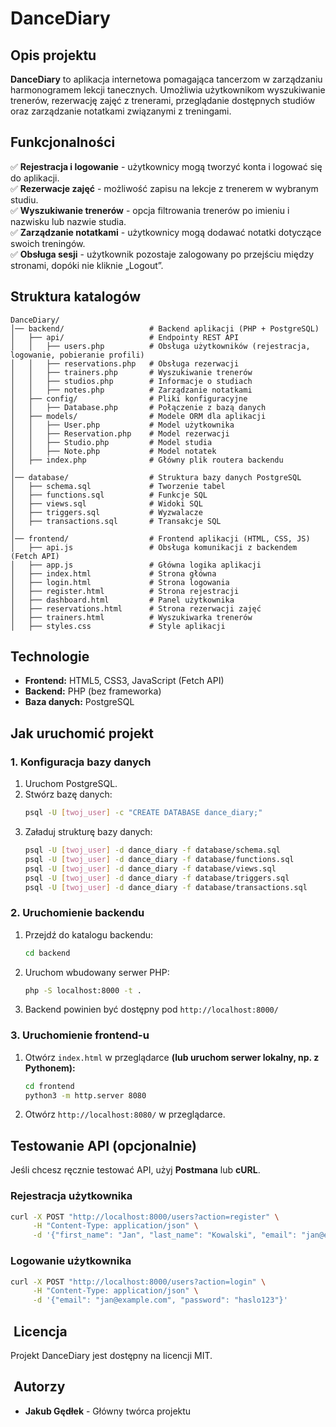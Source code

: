 # DanceDiary

##  Opis projektu

**DanceDiary** to aplikacja internetowa pomagająca tancerzom w zarządzaniu harmonogramem lekcji tanecznych. Umożliwia użytkownikom wyszukiwanie trenerów, rezerwację zajęć z trenerami, przeglądanie dostępnych studiów oraz zarządzanie notatkami związanymi z treningami.

##  Funkcjonalności

✅ **Rejestracja i logowanie** - użytkownicy mogą tworzyć konta i logować się do aplikacji.\
✅ **Rezerwacje zajęć** - możliwość zapisu na lekcje z trenerem w wybranym studiu.\
✅ **Wyszukiwanie trenerów** - opcja filtrowania trenerów po imieniu i nazwisku lub nazwie studia.\
✅ **Zarządzanie notatkami** - użytkownicy mogą dodawać notatki dotyczące swoich treningów.\
✅ **Obsługa sesji** - użytkownik pozostaje zalogowany po przejściu między stronami, dopóki nie kliknie „Logout”.

##  Struktura katalogów

```
DanceDiary/
│── backend/                   # Backend aplikacji (PHP + PostgreSQL)
│   ├── api/                   # Endpointy REST API
│   │   ├── users.php          # Obsługa użytkowników (rejestracja, logowanie, pobieranie profili)
│   │   ├── reservations.php   # Obsługa rezerwacji
│   │   ├── trainers.php       # Wyszukiwanie trenerów
│   │   ├── studios.php        # Informacje o studiach
│   │   ├── notes.php          # Zarządzanie notatkami
│   ├── config/                # Pliki konfiguracyjne
│   │   ├── Database.php       # Połączenie z bazą danych
│   ├── models/                # Modele ORM dla aplikacji
│   │   ├── User.php           # Model użytkownika
│   │   ├── Reservation.php    # Model rezerwacji
│   │   ├── Studio.php         # Model studia
│   │   ├── Note.php           # Model notatek
│   ├── index.php              # Główny plik routera backendu
│
│── database/                  # Struktura bazy danych PostgreSQL
│   ├── schema.sql             # Tworzenie tabel
│   ├── functions.sql          # Funkcje SQL
│   ├── views.sql              # Widoki SQL
│   ├── triggers.sql           # Wyzwalacze
│   ├── transactions.sql       # Transakcje SQL
│
│── frontend/                  # Frontend aplikacji (HTML, CSS, JS)
│   ├── api.js                 # Obsługa komunikacji z backendem (Fetch API)
│   ├── app.js                 # Główna logika aplikacji
│   ├── index.html             # Strona główna
│   ├── login.html             # Strona logowania
│   ├── register.html          # Strona rejestracji
│   ├── dashboard.html         # Panel użytkownika
│   ├── reservations.html      # Strona rezerwacji zajęć
│   ├── trainers.html          # Wyszukiwarka trenerów
│   ├── styles.css             # Style aplikacji
```

##  Technologie

- **Frontend:** HTML5, CSS3, JavaScript (Fetch API)
- **Backend:** PHP (bez frameworka)
- **Baza danych:** PostgreSQL

##  Jak uruchomić projekt

### **1. Konfiguracja bazy danych**

1. Uruchom PostgreSQL.
2. Stwórz bazę danych:
   ```sh
   psql -U [twoj_user] -c "CREATE DATABASE dance_diary;"
   ```
3. Załaduj strukturę bazy danych:
   ```sh
   psql -U [twoj_user] -d dance_diary -f database/schema.sql
   psql -U [twoj_user] -d dance_diary -f database/functions.sql
   psql -U [twoj_user] -d dance_diary -f database/views.sql
   psql -U [twoj_user] -d dance_diary -f database/triggers.sql
   psql -U [twoj_user] -d dance_diary -f database/transactions.sql
   ```

### **2. Uruchomienie backendu**

1. Przejdź do katalogu backendu:
   ```sh
   cd backend
   ```
2. Uruchom wbudowany serwer PHP:
   ```sh
   php -S localhost:8000 -t .
   ```
3. Backend powinien być dostępny pod `http://localhost:8000/`

### **3. Uruchomienie frontend-u**

1. Otwórz `index.html` w przeglądarce **(lub uruchom serwer lokalny, np. z Pythonem):**
   ```sh
   cd frontend
   python3 -m http.server 8080
   ```
2. Otwórz `http://localhost:8080/` w przeglądarce.

##  Testowanie API (opcjonalnie)

Jeśli chcesz ręcznie testować API, użyj **Postmana** lub **cURL**.

### **Rejestracja użytkownika**

```sh
curl -X POST "http://localhost:8000/users?action=register" \
     -H "Content-Type: application/json" \
     -d '{"first_name": "Jan", "last_name": "Kowalski", "email": "jan@example.com", "password": "haslo123", "role": "tancerz"}'
```

### **Logowanie użytkownika**

```sh
curl -X POST "http://localhost:8000/users?action=login" \
     -H "Content-Type: application/json" \
     -d '{"email": "jan@example.com", "password": "haslo123"}'
```

##  Licencja

Projekt DanceDiary jest dostępny na licencji MIT.

##  Autorzy

- **Jakub Gędłek** - Główny twórca projektu



